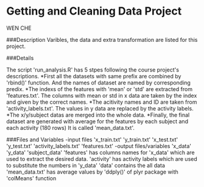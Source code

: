 # Getting and Cleaning Data Project

WEN CHE

###Description
Varibles, the data and extra transformation are listed for this project.

###Details

The script 'run_analysis.R' has 5 stpes following the course project's descriptions.
*First all the datasets with same prefix are combined by 'rbind()' function. 
 And the names of dataset are named by corresponding predix.
*The indexs of the features with 'mean' or 'std' are extracted from 'features.txt'. 
 The columns with mean or std in x data are taken by the index and given by the correct names.
*The acitivity names and ID are taken from 'activity_labels.txt'.
 The values in y data are replaced by the activity labels.
*The x/y/subject datas are merged into the whole data.
*Finally, the final dataset are generated with average for the features by each subject and each activity (180 rows)
 It is called 'mean_data.txt'.
 
 ###Files and Variables
 -input files 'x_train.txt' 'y_train.txt' 'x_test.txt' 'y_test.txt' 'activity_labels.txt' 'features.txt'
 -output files/variables
               'x_data' 'y_data' 'subject_data'
               'features' has columns names for 'x_data' which are used to extract the desired data.
               'activity' has activity labels which are used to substitute the numbers in 'y_data'
               'data' contains the all data
               'mean_data.txt' has average values by 'ddply()' of plyr package with 'colMeans' function
 
